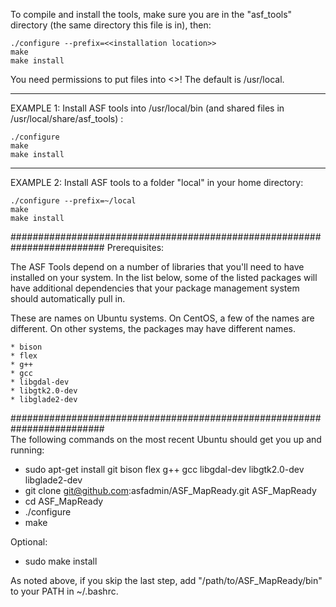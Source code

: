 To compile and install the tools, make sure you are in the "asf_tools"
directory (the same directory this file is in), then:

    ./configure --prefix=<<installation location>>
    make
    make install

You need permissions to put files into <<installation location>>!  The
default is /usr/local.

-------------------------------------------------------------------------
EXAMPLE 1:  Install ASF tools into /usr/local/bin (and shared files in
            /usr/local/share/asf_tools) :

    ./configure
    make
    make install

-------------------------------------------------------------------------
EXAMPLE 2:  Install ASF tools to a folder "local" in your home directory:

    ./configure --prefix=~/local
    make
    make install

#########################################################################
Prerequisites:

The ASF Tools depend on a number of libraries that you'll need to have
installed on your system. In the list below, some of the listed packages
will have additional dependencies that your package management system
should automatically pull in.

These are names on Ubuntu systems.  On CentOS, a few of the names are
different.  On other systems, the packages may have different names.

	* bison
	* flex
	* g++
	* gcc
	* libgdal-dev
	* libgtk2.0-dev
	* libglade2-dev
  
#########################################################################  
The following commands on the most recent Ubuntu should get you up
and running:

* sudo apt-get install git bison flex g++ gcc libgdal-dev libgtk2.0-dev libglade2-dev
* git clone git@github.com:asfadmin/ASF_MapReady.git ASF_MapReady
* cd ASF_MapReady
* ./configure
* make

Optional:
* sudo make install

As noted above, if you skip the last step, add "/path/to/ASF_MapReady/bin" to your
PATH in ~/.bashrc.
